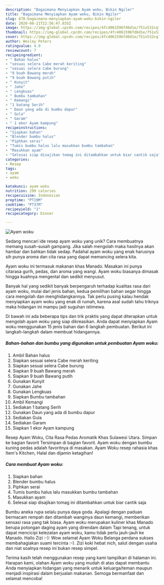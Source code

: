 ```yaml
---
description: "Bagaimana Menyiapkan Ayam woku, Bikin Ngiler"
title: "Bagaimana Menyiapkan Ayam woku, Bikin Ngiler"
slug: 678-bagaimana-menyiapkan-ayam-woku-bikin-ngiler
date: 2020-08-21T22:56:47.835Z
image: https://img-global.cpcdn.com/recipes/4fc4061596fd6d1e/751x532cq70/ayam-woku-foto-resep-utama.jpg
thumbnail: https://img-global.cpcdn.com/recipes/4fc4061596fd6d1e/751x532cq70/ayam-woku-foto-resep-utama.jpg
cover: https://img-global.cpcdn.com/recipes/4fc4061596fd6d1e/751x532cq70/ayam-woku-foto-resep-utama.jpg
author: Wesley Peters
ratingvalue: 4.9
reviewcount: 7
recipeingredient:
- " Bahan halus"
- "sesuai selera Cabe merah keriting"
- "sesuai selera Cabe burung"
- "9 buah Bawang merah"
- "9 buah Bawang putih"
- " Kunyit"
- " Jahe"
- " Lengkuas"
- " Bumbu tambahan"
- " Kemangi"
- "1 batang Serih"
- " Daun yang ada di bumbu dapur"
- " Gula"
- " Garam"
- " 1 ekor Ayam kampung"
recipeinstructions:
- "Siapkan bahan"
- "Blender bumbu halus"
- "Piphkan serai"
- "Tumis bumbu halus lalu masukkan bumbu tambahan"
- "Masukkan ayam"
- "Selesai siap disajikan tomag ini ditambahkan untuk biar cantik saja"
categories:
- Resep
tags:
- ayam
- woku

katakunci: ayam woku 
nutrition: 299 calories
recipecuisine: Indonesian
preptime: "PT19M"
cooktime: "PT37M"
recipeyield: "1"
recipecategory: Dinner

---
```



![Ayam woku](https://img-global.cpcdn.com/recipes/4fc4061596fd6d1e/751x532cq70/ayam-woku-foto-resep-utama.jpg)

Sedang mencari ide resep ayam woku yang unik? Cara membuatnya memang susah-susah gampang. Jika salah mengolah maka hasilnya akan hambar dan bahkan tidak sedap. Padahal ayam woku yang enak harusnya sih punya aroma dan cita rasa yang dapat memancing selera kita.

Ayam woku ini termasuk makanan khas Manado. Masakan ini punya citarasa gurih, pedas, dan aroma yang wangi. Ayam woku biasanya dimasak hingga kuahnya mengental dan sedikit menyusut.

Banyak hal yang sedikit banyak berpengaruh terhadap kualitas rasa dari ayam woku, mulai dari jenis bahan, kedua pemilihan bahan segar hingga cara mengolah dan menghidangkannya. Tak perlu pusing kalau hendak menyiapkan ayam woku yang enak di rumah, karena asal sudah tahu triknya maka hidangan ini mampu jadi suguhan istimewa.


Di bawah ini ada beberapa tips dan trik praktis yang dapat diterapkan untuk mengolah ayam woku yang siap dikreasikan. Anda dapat menyiapkan Ayam woku menggunakan 15 jenis bahan dan 6 langkah pembuatan. Berikut ini langkah-langkah dalam membuat hidangannya.

<!--inarticleads1-->

##### Bahan-bahan dan bumbu yang digunakan untuk pembuatan Ayam woku:

1. Ambil  Bahan halus
1. Siapkan sesuai selera Cabe merah keriting
1. Siapkan sesuai selera Cabe burung
1. Siapkan 9 buah Bawang merah
1. Siapkan 9 buah Bawang putih
1. Gunakan  Kunyit
1. Gunakan  Jahe
1. Gunakan  Lengkuas
1. Siapkan  Bumbu tambahan
1. Ambil  Kemangi
1. Sediakan 1 batang Serih
1. Gunakan  Daun yang ada di bumbu dapur
1. Sediakan  Gula
1. Sediakan  Garam
1. Siapkan  1 ekor Ayam kampung


Resep Ayam Woku, Cita Rasa Pedas Aromatik Khas Sulawesi Utara. Simpan ke bagian favorit Tersimpan di bagian favorit. Ayam woku dengan bumbu kuning pedas adalah favoritnya di masakan. Ayam Woku resep rahasia khas Item&#39;s Kitchen, Halal dan dijamin ketagihan! 

<!--inarticleads2-->

##### Cara membuat Ayam woku:

1. Siapkan bahan
1. Blender bumbu halus
1. Piphkan serai
1. Tumis bumbu halus lalu masukkan bumbu tambahan
1. Masukkan ayam
1. Selesai siap disajikan tomag ini ditambahkan untuk biar cantik saja


Bumbu aneka rupa selalu punya daya goda. Apalagi dengan paduan bermacam rempah dan ditambah wanginya daun kemangi, memberikan sensasi rasa yang tak biasa. Ayam woku merupakan kuliner khas Manado berupa potongan daging ayam yang direndam dalam Tapi tenang, untuk dapat mencicipi kelezatan ayam woku, kamu tidak perlu jauh-jauh ke Manado. Hallo Zizi :-): Wow selamat Ayam Woku Belanga perdana sukses membahagiakan suami tercinta :-). Zizi koki hebat nich, salut dengan usaha dan niat soalnya resep ini bukan resep simpel. 

Terima kasih telah menggunakan resep yang kami tampilkan di halaman ini. Harapan kami, olahan Ayam woku yang mudah di atas dapat membantu Anda menyiapkan hidangan yang menarik untuk keluarga/teman maupun menjadi inspirasi dalam berjualan makanan. Semoga bermanfaat dan selamat mencoba!
